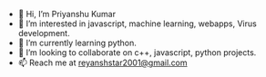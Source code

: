- 👋 Hi, I’m Priyanshu Kumar
- 👀 I’m interested in javascript, machine learning, webapps, Virus development.
- 🌱 I’m currently learning python.
- 💞️ I’m looking to collaborate on c++, javascript, python projects.
- 📫 Reach me at reyanshstar2001@gmail.com

<!---
virusinlinux/virusinlinux is a ✨ special ✨ repository because its `README.md` (this file) appears on your GitHub profile.
You can click the Preview link to take a look at your changes.
--->
